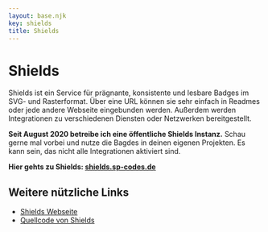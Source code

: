 ```yaml
---
layout: base.njk
key: shields
title: Shields
---
```

# <i class="si si-tags"></i> Shields

Shields ist ein Service für prägnante, konsistente und lesbare Badges im SVG- und Rasterformat. Über eine URL können sie sehr einfach in Readmes oder jede andere Webseite eingebunden werden. Außerdem werden Integrationen zu verschiedenen Diensten oder Netzwerken bereitgestellt.

__Seit August 2020 betreibe ich eine öffentliche Shields Instanz.__ Schau gerne mal vorbei und nutze die Bagdes in deinen eigenen Projekten. Es kann sein, das nicht alle Integrationen aktiviert sind.

__Hier gehts zu Shields: [shields.sp-codes.de](https://shields.sp-codes.de)__

## Weitere nützliche Links

* [Shields Webseite](https://shields.io/)
* [Quellcode von Shields](https://github.com/badges/shields)
